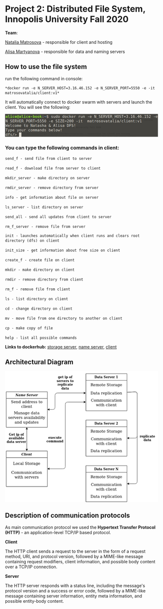 # Project 2: Distributed File System, Innopolis University Fall 2020
**Team**:

[Natalia Matrosova](https://github.com/MatrosovaTalia) - responsible for client and hosting

[Alisa Martyanova](https://github.com/AlisaMartyanova) - responsible for data and naming servers


## How to use the file system

run the following command in console: 
```dif
*docker run -e N_SERVER_HOST=3.16.46.152 -e N_SERVER_PORT=5550 -e -it  matrosovatalia/client:v1*
```
It will automatically connect to docker swarm with servers and launch the client. You will see the following:

![alt text](https://github.com/AlisaMartyanova/DistributedSystems/blob/master/term.png)

### You can type the following commands in client: 
```dif
send_f - send file from client to server

read_f - download file from server to client

mkdir_server - make directory on server

rmdir_server - remove directory from server

info - get information about file on server

ls_server - list directory on server

send_all - send all updates from client to server

rm_f_server - remove file from server
```
```
init - launches automatically when client runs and clears root directory (dfs) on client

init_size - get information about free size on client

create_f - create file on client

mkdir - make directory on client

rmdir - remove directory from client

rm_f - remove file from client

ls - list directory on client

cd - change directory on client

mv - move file from one directory to another on client

cp - make copy of file

help - list all possible commands
```

**Links to dockerhub:**
[storage server](https://hub.docker.com/repository/docker/matrosovatalia/storage-server), [name server](https://hub.docker.com/repository/docker/matrosovatalia/nameserver), [client](https://hub.docker.com/repository/docker/matrosovatalia/client)

## Architectural Diagram

![alt text](https://github.com/AlisaMartyanova/DistributedSystems/blob/master/architecture_diagram.png)

## Description of communication protocols
As main communication protocol we used the **Hypertext Transfer Protocol (HTTP)** - an application-level TCP/IP based protocol. 

**Client**

The HTTP client sends a request to the server in the form of a request method, URI, and protocol version, followed by a MIME-like message containing request modifiers, client information, and possible body content over a TCP/IP connection.

**Server**

The HTTP server responds with a status line, including the message's protocol version and a success or error code, followed by a MIME-like message containing server information, entity meta information, and possible entity-body content.
